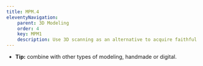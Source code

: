 ```yaml
---
title: MPM.4
eleventyNavigation:
    parent: 3D Modeling
    order: 4
    key: MPM1
    description: Use 3D scanning as an alternative to acquire faithful digital models of the real object.
---
```

- **Tip:** combine with other types of modeling, handmade or digital.

